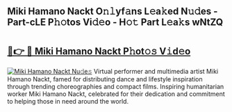 ## Miki Hamano Nackt O𝚗𝚕yf𝚊ns L𝚎a𝚔ed N𝚞𝚍es - Part-cLE P𝚑𝚘tos Vi𝚍𝚎o - H𝚘𝚝 Part L𝚎a𝚔s wNtZQ

# <h2><a href="http://kfaccw7.oniu.top/?m=Miki+Hamano+Nackt">🔗👉 🔴 Miki Hamano Nackt P𝚑ot𝚘𝚜 V𝚒d𝚎o</a></h2>

[![Miki Hamano Nackt Nu𝚍e𝚜](https://i.imgur.com/0qMVB7G.gif)](http://kfaccw7.oniu.top/?m=Miki+Hamano+Nackt)
Virtual performer and multimedia artist Miki Hamano Nackt, famed for distributing dance and lifestyle inspiration through trending choreographies and compact films. Inspiring humanitarian worker Miki Hamano Nackt, celebrated for their dedication and commitment to helping those in need around the world.  
